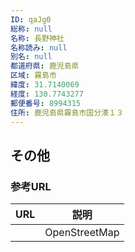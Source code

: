 ```yaml
---
ID: qaJg0
総称: null
名称: 長野神社
名称読み: null
別名: null
都道府県: 鹿児島県
区域: 霧島市
緯度: 31.7140069
経度: 130.7743277
郵便番号: 8994315
住所: 鹿児島県霧島市国分湊１３
---
```


## その他

### 参考URL

| URL | 説明          |
| --- | ------------- |
|     | OpenStreetMap |

